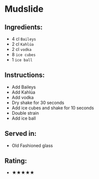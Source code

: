 # Mudslide

## Ingredients:
- 4 cl `Baileys`
- 2 cl `Kahlúa`
- 2 cl `vodka`
- 8 `ice cubes`
- 1 `ice ball`

## Instructions:
- Add Baileys
- Add Kahlúa
- Add vodka
- Dry shake for 30 seconds
- Add ice cubes and shake for 10 seconds
- Double strain
- Add ice ball

## Served in:
- Old Fashioned glass

## Rating:
- ★★★★★